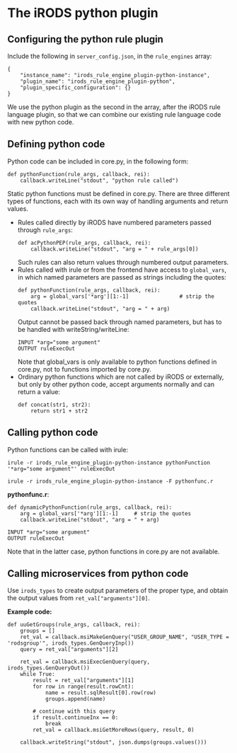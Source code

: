 # The iRODS python plugin

## Configuring the python rule plugin

Include the following in ```server_config.json```, in the ```rule_engines``` array:
```
{
    "instance_name": "irods_rule_engine_plugin-python-instance",
    "plugin_name": "irods_rule_engine_plugin-python",
    "plugin_specific_configuration": {}
}

```
We use the python plugin as the second in the array, after the iRODS rule language plugin, so that we can combine our existing rule language code with new python code.

## Defining python code

Python code can be included in core.py, in the following form:
```
def pythonFunction(rule_args, callback, rei):
    callback.writeLine("stdout", "python rule called")
```

Static python functions must be defined in core.py.  There are three different types of functions, each with its own way of handling arguments and return values.
- Rules called directly by iRODS have numbered parameters passed through ```rule_args```:
  ```
  def acPythonPEP(rule_args, callback, rei):
      callback.writeLine("stdout", "arg = " + rule_args[0])
  ```
  Such rules can also return values through numbered output parameters.
- Rules called with irule or from the frontend have access to ```global_vars```, in which named parameters are passed as strings including the quotes:
  ```
  def pythonFunction(rule_args, callback, rei):
      arg = global_vars['*arg'][1:-1]                # strip the quotes
      callback.writeLine("stdout", "arg = " + arg)
  ```
  Output cannot be passed back through named parameters, but has to be handled with writeString/writeLine:
  ```
  INPUT *arg="some argument"
  OUTPUT ruleExecOut
  ```
  Note that global_vars is only available to python functions defined in core.py, not to functions imported by core.py.
- Ordinary python functions which are not called by iRODS or externally, but only by other python code, accept arguments normally and can return a value:
  ```
  def concat(str1, str2):
      return str1 + str2
  ```

## Calling python code

Python functions can be called with irule:
```
irule -r irods_rule_engine_plugin-python-instance pythonFunction '*arg="some argument"' ruleExecOut
```

```
irule -r irods_rule_engine_plugin-python-instance -F pythonfunc.r
```

**pythonfunc.r**:
```
def dynamicPythonFunction(rule_args, callback, rei):
    arg = global_vars['*arg'][1:-1]     # strip the quotes
    callback.writeLine("stdout", "arg = " + arg)

INPUT *arg="some argument"
OUTPUT ruleExecOut
```

Note that in the latter case, python functions in core.py are not available.

## Calling microservices from python code

Use ```irods_types``` to create output parameters of the proper type, and obtain the output values from ```ret_val["arguments"][0]```.

**Example code:**

```
def uuGetGroups(rule_args, callback, rei):
    groups = []
    ret_val = callback.msiMakeGenQuery("USER_GROUP_NAME", "USER_TYPE = 'rodsgroup'", irods_types.GenQueryInp())
    query = ret_val["arguments"][2]

    ret_val = callback.msiExecGenQuery(query, irods_types.GenQueryOut())
    while True:
        result = ret_val["arguments"][1]
        for row in range(result.rowCnt):
            name = result.sqlResult[0].row(row)
            groups.append(name)

        # continue with this query
        if result.continueInx == 0:
            break
        ret_val = callback.msiGetMoreRows(query, result, 0)

    callback.writeString("stdout", json.dumps(groups.values()))
```
